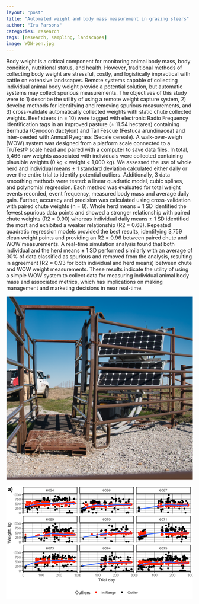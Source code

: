 ```yaml
---
layout: "post"
title: "Automated weight and body mass measurement in grazing steers"
author: "Ira Parsons"
categories: research
tags: [research, sampling, landscapes]
image: WOW-pen.jpg
---
```

Body weight is a critical component for monitoring animal body mass, body condition, nutritional status, and health. However, traditional methods of collecting body weight are stressful, costly, and logistically impractical with cattle on extensive landscapes. Remote systems capable of collecting individual animal body weight provide a potential solution, but automatic systems may collect spurious measurements. The objectives of this study were to 1) describe the utility of using a remote weight capture system, 2) develop methods for identifying and removing spurious measurements, and 3) cross-validate automatically collected weights with static chute collected weights. Beef steers (n = 10) were tagged with electronic Radio Frequency Identification tags in an improved pasture (± 11.54 hectares) containing Bermuda (Cynodon dactylon) and Tall Fescue (Festuca arundinacea) and inter-seeded with Annual Ryegrass (Secale cereale). A walk-over-weigh (WOW) system was designed from a platform scale connected to a TruTest® scale head and paired with a computer to save data files. In total, 5,466 raw weights associated with individuals were collected containing plausible weights (0 kg < weight < 1,000 kg). We assessed the use of whole herd and individual means ± 1 standard deviation calculated either daily or over the entire trial to identify potential outliers. Additionally, 3 data smoothing methods were tested: a linear quadratic model, cubic splines, and polynomial regression. Each method was evaluated for total weight events recorded, event frequency, measured body mass and average daily gain. Further, accuracy and precision was calculated using cross-validation with paired chute weights (n = 8). Whole herd means ± 1 SD identified the fewest spurious data points and showed a stronger relationship with paired chute weights (R2 = 0.90) whereas individual daily means ± 1 SD identified the most and exhibited a weaker relationship (R2 = 0.68). Repeated quadratic regression models provided the best results, identifying 3,759 clean weight points and providing an R2 = 0.96 between paired chute and WOW measurements. A real-time simulation analysis found that both individual and the herd means ± 1 SD performed similarly with an average of 30% of data classified as spurious and removed from the analysis, resulting in agreement (R2 = 0.93 for both individual and herd means) between chute and WOW weight measurements. These results indicate the utility of using a simple WOW system to collect data for measuring individual animal body mass and associated metrics, which has implications on making management and marketing decisions in near real-time.

![The Walk-over-weigh system located at the Noble Research Institute](assets/img/WOW-scale.png)

![Identified spurious weight points a) and distribution b) of weights after removing points greater than 1 standard deviation from the average weight calculated individually for each animal.](assets/img/WOW-graph.png)